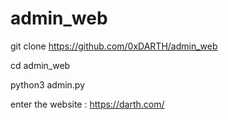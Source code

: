# admin_web
git clone https://github.com/0xDARTH/admin_web

cd admin_web

python3 admin.py

enter the website : https://darth.com/